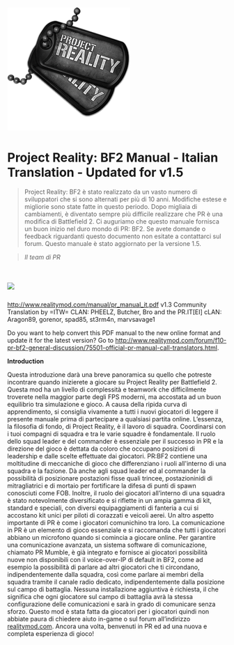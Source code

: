 # ![](/assets/PR_v1_Logo.png)

# **Project Reality: BF2 Manual - Italian Translation - Updated for v1.5**

> Project Reality: BF2 è stato realizzato da un vasto numero di sviluppatori che si sono alternati per più di 10 anni.
Modifiche estese e migliorie sono state fatte in questo periodo. Dopo migliaia di cambiamenti, è diventato sempre più difficile realizzare che PR è una modifica di Battlefield 2. Ci auguriamo che questo manuale fornisca un buon inizio nel duro mondo di PR: BF2. Se avete domande o feedback riguardanti questo documento non esitate a contattarci sul forum. Questo manuale è stato aggiornato per la versione 1.5.

>
> _Il team di PR_

# ![](/assets/flag.png)
http://www.realitymod.com/manual/pr_manual_it.pdf
v1.3 Community Translation by =ITW= CLAN: PHEELZ, Butcher, Bro 
and the PR.IT[EI] cLAN:  Aragon89, gorenor, spad85, st3rm4n, marvsavage1

Do you want to help convert this PDF manual to the new online format and update it for the latest version? 
Go to http://www.realitymod.com/forum/f10-pr-bf2-general-discussion/75501-official-pr-manual-call-translators.html.

**Introduction**

Questa introduzione darà una breve panoramica su quello che potreste incontrare quando inizierete a giocare su Project Reality per Battlefield 2. Questa mod ha un livello di complessità e teamwork che difficilmente troverete nella maggior parte degli FPS moderni, ma accostata ad un buon equilibrio tra simulazione e gioco. A causa della ripida curva di apprendimento, si consiglia vivamente a tutti i nuovi giocatori di leggere il presente manuale prima di partecipare a qualsiasi partita online.
L’essenza, la filosofia di fondo, di Project Reality, è il lavoro di squadra. Coordinarsi con i tuoi compagni di squadra e tra le varie squadre è fondamentale. Il ruolo dello squad leader e del commander è essenziale per il successo in PR e la direzione del gioco è dettata da coloro che occupano posizioni di leadership e dalle scelte effettuate dai giocatori. PR:BF2 contiene una moltitudine di meccaniche di gioco che differenziano i ruoli all'interno di una squadra e la fazione. Dà anche agli squad leader ed al commander la possibilità di posizionare postazioni fisse quali trincee, postazioninidi di mitragliatrici e di mortaio per fortificare la difesa di punti di spawn conosciuti come FOB. Inoltre, il ruolo dei giocatori all’interno di una squadra è stato notevolmente diversificato e si riflette in un ampia gamma di kit, standard e speciali, con diversi equipaggiamenti di fanteria a cui si accostano kit unici per piloti di corazzati e veicoli aerei. 
Un altro aspetto importante di PR è come i giocatori comunichino tra loro. La comunicazione in PR è un elemento di gioco essenziale e si raccomanda che tutti i giocatori abbiano un microfono quando si comincia a giocare online. Per garantire una comunicazione avanzata, un sistema software di comunicazione, chiamato PR Mumble, è già integrato e fornisce ai giocatori possibilità nuove non disponibili con il voice-over-IP di default in BF2, come ad esempio la possibilità di parlare ad altri giocatori che ti circondano, indipendentemente dalla squadra, così come parlare ai membri della squadra tramite il canale radio dedicato, indipendentemente dalla posizione sul campo di battaglia. Nessuna installazione aggiuntiva è richiesta, il che significa che ogni giocatore sul campo di battaglia avrà la stessa configurazione delle comunicazioni e sarà in grado di comunicare senza sforzo. Questo mod è stata fatta da giocatori per i giocatori quindi non abbiate paura di chiedere aiuto in-game o sul forum all’indirizzo [realitymod.com](http://www.realitymod.com/forum/f360-general-technical-support). Ancora una volta, benvenuti in PR ed ad una nuova e completa esperienza di gioco!
